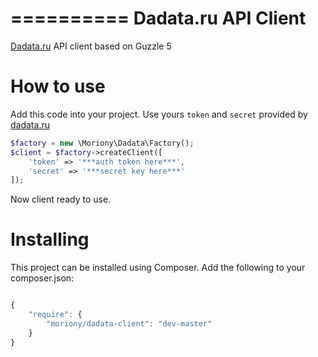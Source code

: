 ==========
Dadata.ru API Client
==========
[Dadata.ru](http://dadata.ru) API client based on Guzzle 5

How to use
==========

Add this code into your project. Use yours `token` and `secret` provided by [dadata.ru](http://dadata.ru)
```php
$factory = new \Moriony\Dadata\Factory();
$client = $factory->createClient([
    'token' => '***auth token here***',
    'secret' => '***secret key here***'
]);
```

Now client ready to use.

Installing
==========

This project can be installed using Composer. Add the following to your
composer.json:

```javascript

{
    "require": {
        "moriony/dadata-client": "dev-master"
    }
}
```
